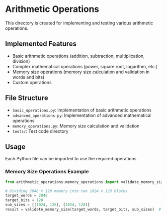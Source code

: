 # Arithmetic Operations

This directory is created for implementing and testing various arithmetic operations.

## Implemented Features
- Basic arithmetic operations (addition, subtraction, multiplication, division)
- Complex mathematical operations (power, square root, logarithm, etc.)
- Memory size operations (memory size calculation and validation in words and bits)
- Custom operations

## File Structure
- `basic_operations.py`: Implementation of basic arithmetic operations
- `advanced_operations.py`: Implementation of advanced mathematical operations
- `memory_operations.py`: Memory size calculation and validation
- `tests/`: Test code directory

## Usage
Each Python file can be imported to use the required operations.

### Memory Size Operations Example
```python
from arithmetic_operations.memory_operations import validate_memory_size

# Dividing 2048 x 128 memory into two 1024 x 128 blocks
target_words = 2048
target_bits = 128
sub_sizes = [(1024, 128), (1024, 128)]
result = validate_memory_size(target_words, target_bits, sub_sizes)  # Returns True
``` 